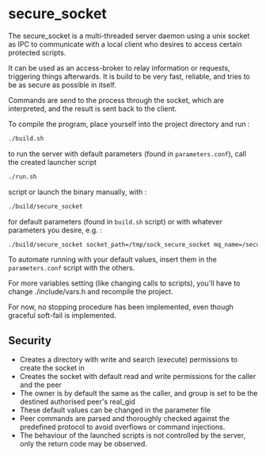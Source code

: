 # secure_socket

The secure_socket is a multi-threaded server daemon using a unix socket as IPC to communicate with a local client who desires to access certain protected scripts.

It can be used as an access-broker to relay information or requests, triggering things afterwards. It is build to be very fast, reliable, and tries to be as secure as possible in itself.


 
 Commands are send to the process through the socket, which are interpreted, and the result is sent back to the client.
 
 To compile the program, place yourself into the project directory and run :
 ```bash
./build.sh
```

to run the server with default parameters (found in `parameters.conf`), call the created launcher script
 ```bash
./run.sh 
```

script or launch the binary manually, with :

```bash
./build/secure_socket
```

for default parameters (found in `build.sh` script) or with whatever parameters you desire, e.g. :

```bash
./build/secure_socket socket_path=/tmp/sock_secure_socket mq_name=/secure_socket_MQ log_file=/home/secure_socket/log/secure_socket_logs domain=AF_UNIX protocol=SOCK_STREAM max_connections=200 socket_permissions=0770 authorised_peer_username=www-data
```

To automate running with your default values, insert them in the `parameters.conf` script with the others.

For more variables setting (like changing calls to scripts), you'll have to change ./include/vars.h and recompile the project.

For now, no stopping procedure has been implemented, even though graceful soft-fail is implemented.


## Security
- Creates a directory with write and search (execute) permissions to create the socket in
- Creates the socket with default read and write permissions for the caller and the peer
- The owner is by default the same as the caller, and group is set to be the destined authorised peer's real_gid
- These default values can be changed in the parameter file
- Peer commands are parsed and thoroughly checked against the predefined protocol to avoid overflows or command injections.
- The behaviour of the launched scripts is not controlled by the server, only the return code may be observed.
